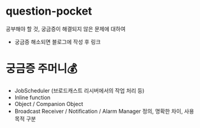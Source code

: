 # question-pocket                   
공부해야 할 것, 궁금증이 해결되지 않은 문제에 대하여                    
* 궁금증 해소되면 블로그에 작성 후 링크               
                                
# 궁금증 주머니💰                               
* JobScheduler (브로드캐스트 리시버에서의 작업 처리 등)                        
* Inline function                         
* Object / Companion Object                     
* Broadcast Receiver / Notification / Alarm Manager 정의, 명확한 차이, 사용목적 구분                   
